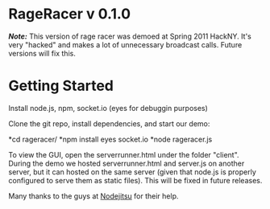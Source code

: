 RageRacer
v 0.1.0
===
***Note:***
This version of rage racer was demoed at Spring 2011 HackNY. It's very "hacked" and makes a lot of unnecessary broadcast calls. Future versions will fix this.

Getting Started
===
Install node.js, npm, socket.io (eyes for debuggin purposes)

Clone the git repo, install dependencies, and start our demo:
  
  *cd rageracer/
  *npm install eyes socket.io
  *node rageracer.js

To view the GUI, open the serverrunner.html under the folder "client". During the demo we hosted serverrunner.html 
and server.js on another server, but it can hosted on the same server (given that node.js is properly configured to serve them as static files).
This will be fixed in future releases.

Many thanks to the guys at [Nodejitsu](http://www.nodejitsu.com) for their help.




